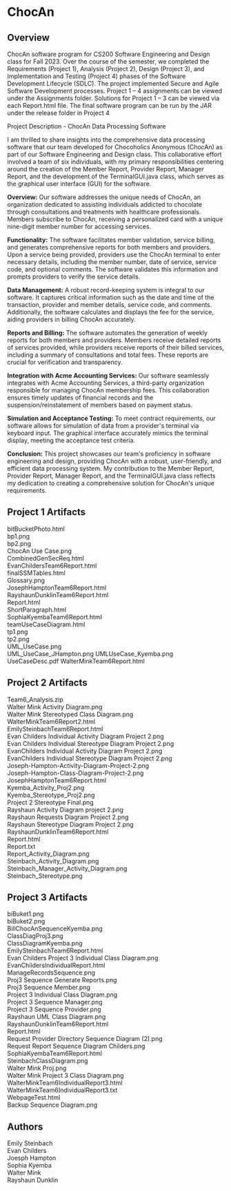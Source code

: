 # ChocAn

## Overview

ChocAn software program for CS200 Software Engineering and
Design class for Fall 2023. Over the course of the semester, we completed the
Requirements (Project 1), Analysis (Project 2), Design (Project 3), and
Implementation and Testing (Project 4) phases of the Software Development
Lifecycle (SDLC). The project implemented Secure and Agile Software
Development processes. Project 1 – 4 assignments can be viewed under the
Assignments folder. Solutions for Project 1 – 3 can be viewed via each
Report.html file. The final software program can be run by the JAR under the
release folder in Project 4

Project Description - ChocAn Data Processing Software

I am thrilled to share insights into the comprehensive data processing software that our team developed for Chocoholics Anonymous (ChocAn) as part of our Software Engineering and Design class. This collaborative effort involved a team of six individuals, with my primary responsibilities centering around the creation of the Member Report, Provider Report, Manager Report, and the development of the TerminalGUI.java class, which serves as the graphical user interface (GUI) for the software.

**Overview:**
Our software addresses the unique needs of ChocAn, an organization dedicated to assisting individuals addicted to chocolate through consultations and treatments with healthcare professionals. Members subscribe to ChocAn, receiving a personalized card with a unique nine-digit member number for accessing services.

**Functionality:**
The software facilitates member validation, service billing, and generates comprehensive reports for both members and providers. Upon a service being provided, providers use the ChocAn terminal to enter necessary details, including the member number, date of service, service code, and optional comments. The software validates this information and prompts providers to verify the service details.

**Data Management:**
A robust record-keeping system is integral to our software. It captures critical information such as the date and time of the transaction, provider and member details, service code, and comments. Additionally, the software calculates and displays the fee for the service, aiding providers in billing ChocAn accurately.

**Reports and Billing:**
The software automates the generation of weekly reports for both members and providers. Members receive detailed reports of services provided, while providers receive reports of their billed services, including a summary of consultations and total fees. These reports are crucial for verification and transparency.

**Integration with Acme Accounting Services:**
Our software seamlessly integrates with Acme Accounting Services, a third-party organization responsible for managing ChocAn membership fees. This collaboration ensures timely updates of financial records and the suspension/reinstatement of members based on payment status.

**Simulation and Acceptance Testing:**
To meet contract requirements, our software allows for simulation of data from a provider's terminal via keyboard input. The graphical interface accurately mimics the terminal display, meeting the acceptance test criteria.

**Conclusion:**
This project showcases our team's proficiency in software engineering and design, providing ChocAn with a robust, user-friendly, and efficient data processing system. My contribution to the Member Report, Provider Report, Manager Report, and the TerminalGUI.java class reflects my dedication to creating a comprehensive solution for ChocAn's unique requirements.

## Project 1 Artifacts
bitBucketPhoto.html  
bp1.png    
bp2.png  
ChocAn Use Case.png  
CombinedGenSecReq.html  
EvanChildersTeam6Report.html  
finalSSMTables.html  
Glossary.png  
JosephHamptonTeam6Report.html  
RayshaunDunklinTeam6Report.html  
Report.html  
ShortParagraph.html  
SophiaKyembaTeam6Report.html  
teamUseCaseDiagram.html  
tp1.png  
tp2.png  
UML_UseCase.png  
UML_UseCase_JHampton.png
UMLUseCase_Kyemba.png
UseCaseDesc.pdf
WalterMinkTeam6Report.html

## Project 2 Artifacts
Team6_Analysis.zip  
Walter Mink Activity Diagram.png  
Walter Mink Stereotyped Class Diagram.png  
WalterMinkTeam6Report2.html  
EmilySteinbachTeam6Report.html  
Evan Childers Individual Activity Diagram Project 2.png  
Evan Childers Individual Stereotype Diagram Project 2.png  
EvanChilders Individual Activity Diagram Project 2.png  
EvanChilders Individual Stereotype Diagram Project 2.png  
Joseph-Hampton-Activity-Diagram-Project-2.png  
Joseph-Hampton-Class-Diagram-Project-2.png  
JosephHamptonTeam6Report.html  
Kyemba_Activity_Proj2.png  
Kyemba_Stereotype_Proj2.png  
Project 2 Stereotype Final.png  
Rayshaun Activity Diagram project 2.png  
Rayshaun Requests Diagram Project 2.png  
Rayshaun Stereotype Diagram Project 2.png  
RayshaunDunklinTeam6Report.html  
Report.html  
Report.txt  
Report_Activity_Diagram.png  
Steinbach_Activity_Diagram.png  
Steinbach_Manager_Activity_Diagram.png  
Steinbach_Stereotype.png  

## Project 3 Artifacts
biBuket1.png  
biBuket2.png  
BillChocAnSequenceKyemba.png  
ClassDiagProj3.png  
ClassDiagramKyemba.png  
EmilySteinbachTeam6Report.html  
Evan Childers Project 3 Individual Class Diagram.png  
EvanChildersIndividualReport.html  
ManageRecordsSequence.png  
Proj3 Sequence Generate Reports.png  
Proj3 Sequence Member.png  
Project 3 Individual Class Diagram.png  
Project 3 Sequence Manager.png  
Project 3 Sequence Provider.png  
Rayshaun UML Class Diagram.png  
RayshaunDunklinTeam6Report.html  
Report.html  
Request Provider Directory Sequence Diagram (2).png  
Request Report Sequence Diagram Childers.png  
SophiaKyembaTeam6Report.html  
SteinbachClassDiagram.png  
Walter Mink Proj.png  
Walter Mink Project 3 Class Diagram.png  
WalterMinkTeam6IndividualReport3.html  
WalterMinkTeam6IndividualReport3.txt  
WebpageTest.html  
Backup Sequence Diagram.png

## Authors
Emily Steinbach  
Evan Childers  
Joesph Hampton  
Sophia Kyemba  
Walter Mink  
Rayshaun Dunklin
